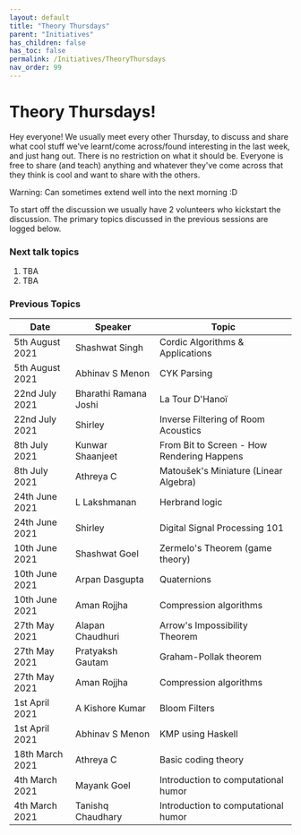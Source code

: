 ```yaml
---
layout: default
title: "Theory Thursdays"
parent: "Initiatives"
has_children: false
has_toc: false
permalink: /Initiatives/TheoryThursdays
nav_order: 99
---
```


Theory Thursdays!
=================

Hey everyone! We usually meet every other Thursday, to discuss and share what cool stuff we've learnt/come across/found interesting in the last week, and just hang out. There is no restriction on what it should be. Everyone is free to share (and teach) anything and whatever they've come across that they think is cool and want to share with the others. 

Warning: Can sometimes extend well into the next morning :D

To start off the discussion we usually have 2 volunteers who kickstart the discussion. The primary topics discussed in the previous sessions are logged below.

### Next talk topics

1. TBA
2. TBA

### Previous Topics

| Date            | Speaker               | Topic                                      |
| --------------- | --------------------- | ------------------------------------------ |
| 5th August 2021 | Shashwat Singh        | Cordic Algorithms & Applications           |
| 5th August 2021 | Abhinav S Menon       | CYK Parsing                                |
| 22nd July 2021  | Bharathi Ramana Joshi | La Tour D'Hanoï                            |
| 22nd July 2021  | Shirley               | Inverse Filtering of Room Acoustics        |
| 8th July 2021   | Kunwar Shaanjeet      | From Bit to Screen - How Rendering Happens |
| 8th July 2021   | Athreya C             | Matoušek's Miniature (Linear Algebra)      |
| 24th June 2021  | L Lakshmanan          | Herbrand logic                             |
| 24th June 2021  | Shirley               | Digital Signal Processing 101              |
| 10th June 2021  | Shashwat Goel         | Zermelo's Theorem (game theory)            |
| 10th June 2021  | Arpan Dasgupta        | Quaternions                                |
| 10th June 2021  | Aman Rojjha           | Compression algorithms                     |
| 27th May 2021   | Alapan Chaudhuri      | Arrow's Impossibility Theorem              |
| 27th May 2021   | Pratyaksh Gautam      | Graham-Pollak theorem                      |
| 27th May 2021   | Aman Rojjha           | Compression algorithms                     |
| 1st April 2021  | A Kishore Kumar       | Bloom Filters                              |
| 1st April 2021  | Abhinav S Menon       | KMP using Haskell                          |
| 18th March 2021 | Athreya C             | Basic coding theory                        |
| 4th March 2021  | Mayank Goel           | Introduction to computational humor        |
| 4th March 2021  | Tanishq Chaudhary     | Introduction to computational humor        |



